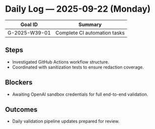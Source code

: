 # Daily Log — 2025-09-22 (Monday)

| Goal ID | Summary |
| --- | --- |
| G-2025-W39-01 | Complete CI automation tasks |

## Steps
- Investigated GitHub Actions workflow structure.
- Coordinated with sanitization tests to ensure redaction coverage.

## Blockers
- Awaiting OpenAI sandbox credentials for full end-to-end validation.

## Outcomes
- Daily validation pipeline updates prepared for review.
